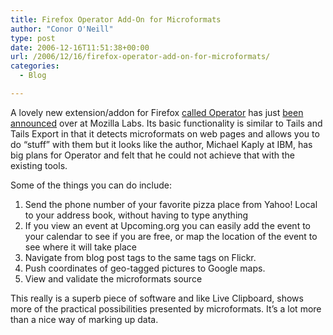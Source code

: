 ```yaml
---
title: Firefox Operator Add-On for Microformats
author: "Conor O'Neill"
type: post
date: 2006-12-16T11:51:38+00:00
url: /2006/12/16/firefox-operator-add-on-for-microformats/
categories:
  - Blog

---
```

A lovely new extension/addon for Firefox [called Operator][1] has just [been announced][2] over at Mozilla Labs. Its basic functionality is similar to Tails and Tails Export in that it detects microformats on web pages and allows you to do &#8220;stuff&#8221; with them but it looks like the author, Michael Kaply at IBM, has big plans for Operator and felt that he could not achieve that with the existing tools.

Some of the things you can do include:

  1. Send the phone number of your favorite pizza place from Yahoo! Local to your address book, without having to type anything
  2. If you view an event at Upcoming.org you can easily add the event to your calendar to see if you are free, or map the location of the event to see where it will take place
  3. Navigate from blog post tags to the same tags on Flickr.
  4. Push coordinates of geo-tagged pictures to Google maps.
  5. View and validate the microformats source

This really is a superb piece of software and like Live Clipboard, shows more of the practical possibilities presented by microformats. It&#8217;s a lot more than a nice way of marking up data.

 [1]: https://addons.mozilla.org/firefox/4106/
 [2]: http://labs.mozilla.com/2006/12/introducing-operator